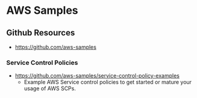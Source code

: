 
# AWS Samples

## Github Resources
- https://github.com/aws-samples
  


### Service Control Policies
- https://github.com/aws-samples/service-control-policy-examples  
  + Example AWS Service control policies to get started or mature your usage of AWS SCPs.


